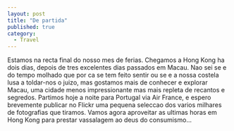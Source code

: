 ```yaml
---
layout: post
title: "De partida"
published: true
category:
  - Travel
---
```

<p>Estamos na recta final do nosso mes de ferias. Chegamos a Hong Kong ha dois dias, depois de tres excelentes dias passados em Macau. Nao sei se e do tempo molhado que por ca se tem feito sentir ou se e a nossa costela lusa a toldar-nos o juizo, mas gostamos mais de conhecer e explorar Macau, uma cidade menos impressionante mas mais repleta de recantos e segredos. Partimos hoje a noite para Portugal via Air France, e espero brevemente publicar no Flickr uma pequena seleccao dos varios milhares de fotografias que tiramos. Vamos agora aproveitar as ultimas horas em Hong Kong para prestar vassalagem ao deus do consumismo...</p>

